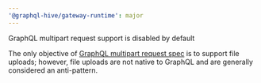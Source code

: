 ```yaml
---
'@graphql-hive/gateway-runtime': major
---
```


GraphQL multipart request support is disabled by default

The only objective of [GraphQL multipart request spec](https://github.com/jaydenseric/graphql-multipart-request-spec) is to support file uploads; however, file uploads are not native to GraphQL and are generally considered an anti-pattern.
